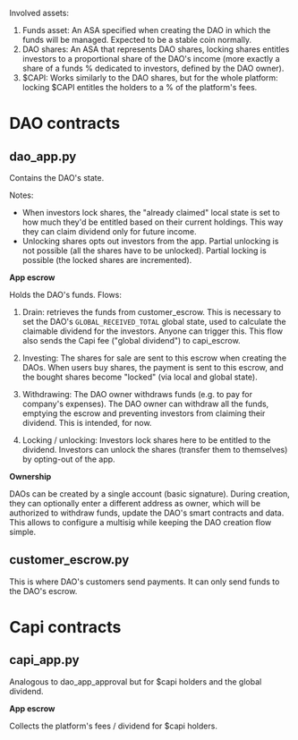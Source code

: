 Involved assets:

1) Funds asset: An ASA specified when creating the DAO in which the funds will be managed. Expected to be a stable coin normally.
2) DAO shares: An ASA that represents DAO shares, locking shares entitles investors to a proportional share of the DAO's income (more exactly a share of a funds % dedicated to investors, defined by the DAO owner).
3) \$CAPI: Works similarly to the DAO shares, but for the whole platform: locking \$CAPI entitles the holders to a % of the platform's fees.

# DAO contracts

## dao_app.py

Contains the DAO's state. 

Notes:
- When investors lock shares, the "already claimed" local state is set to how much they'd be entitled based on their current holdings. This way they can claim dividend only for future income.
- Unlocking shares opts out investors from the app. Partial unlocking is not possible (all the shares have to be unlocked). Partial locking is possible (the locked shares are incremented).

**App escrow**

Holds the DAO's funds. Flows:

1) Drain: retrieves the funds from customer_escrow. This is necessary to set the DAO's `GLOBAL_RECEIVED_TOTAL` global state, used to calculate the claimable dividend for the investors. Anyone can trigger this. This flow also sends the Capi fee ("global dividend") to capi_escrow.

2) Investing: The shares for sale are sent to this escrow when creating the DAOs. When users buy shares, the payment is sent to this escrow, and the bought shares become "locked" (via local and global state).

3) Withdrawing: The DAO owner withdraws funds (e.g. to pay for company's expenses). The DAO owner can withdraw all the funds, emptying the escrow and preventing investors from claiming their dividend. This is intended, for now.

4) Locking / unlocking: Investors lock shares here to be entitled to the dividend. Investors can unlock the shares (transfer them to themselves) by opting-out of the app.

**Ownership**

DAOs can be created by a single account (basic signature). During creation, they can optionally enter a different address as owner, which will be authorized to withdraw funds, update the DAO's smart contracts and data. This allows to configure a multisig while keeping the DAO creation flow simple.

## customer_escrow.py

This is where DAO's customers send payments. It can only send funds to the DAO's escrow.

# Capi contracts

## capi_app.py

Analogous to dao_app_approval but for $capi holders and the global dividend.

**App escrow**

Collects the platform's fees / dividend for $capi holders.
